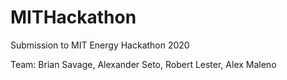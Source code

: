 # MITHackathon
Submission to MIT Energy Hackathon 2020

Team:
  Brian Savage, Alexander Seto, Robert Lester, Alex Maleno
  
  
